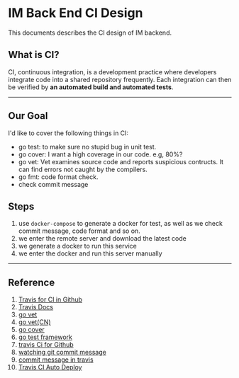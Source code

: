 # IM Back End CI Design

This documents describes the CI design of IM backend.

## What is CI?

CI, continuous integration, is a development practice where developers integrate code into a shared repository frequently. Each integration can then be verified by **an automated build and automated tests**.

---

## Our Goal

I'd like to cover the following things in CI:

+ go test: to make sure no stupid bug in unit test.
+ go cover: I want a high coverage in our code. e.g, 80%?
+ go vet: Vet examines source code and reports suspicious contructs. It can find errors not caught by the compilers.
+ go fmt: code format check.
+ check commit message

## Steps

1. use `docker-compose` to generate a docker for test, as well as we check commit message, code format and so on.
2. we enter the remote server and download the latest code
3. we generate a docker to run this service
4. we enter the docker and run this server manually

---

## Reference

1. [Travis for CI in Github](https://maiyang.me/post/2017-06-17-github-travis-ci-coveralls/)
2. [Travis Docs](https://docs.travis-ci.com/user/languages/go/)
3. [go vet](https://golang.org/cmd/vet/)
4. [go vet(CN)](https://studygolang.com/articles/9619)
5. [go cover](https://golang.org/cmd/cover/)
6. [go test framework](https://golang.org/pkg/testing/)
7. [travis Ci for Github](https://lingxiankong.github.io/2018-06-28-travis-ci-integration.html)
8. [watching git commit message](https://www.npmjs.com/package/git-commit-msg-linter)
9. [commit message in travis](https://segmentfault.com/a/1190000021007124?utm_source=tag-newest)
10. [Travis CI Auto Deploy](https://segmentfault.com/a/1190000011218410)
